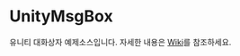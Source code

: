 # UnityMsgBox
유니티 대화상자 예제소스입니다. 자세한 내용은 [Wiki](https://github.com/HanSangKkyu/UnityMsgBox/wiki)를 참조하세요.
